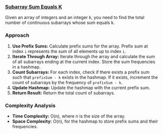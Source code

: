 ### [Subarray Sum Equals K](https://leetcode.com/problems/subarray-sum-equals-k/)

Given an array of integers and an integer k, you need to find the total number of continuous subarrays whose sum equals k.

### Approach

1. **Use Prefix Sums:** Calculate prefix sums for the array. Prefix sum at index `i` represents the sum of all elements up to index `i`.
2. **Iterate Through Array:** Iterate through the array and calculate the sum of all subarrays ending at the current index. Store the sum frequencies in a hashmap.
3. **Count Subarrays:** For each index, check if there exists a prefix sum such that `prefixSum - k` exists in the hashmap. If it exists, increment the count of subarrays by the frequency of `prefixSum - k`.
4. **Update Hashmap:** Update the hashmap with the current prefix sum.
5. **Return Result:** Return the total count of subarrays.

### Complexity Analysis

- **Time Complexity:** O(n), where n is the size of the array.
- **Space Complexity:** O(n), for the hashmap to store prefix sums and their frequencies.